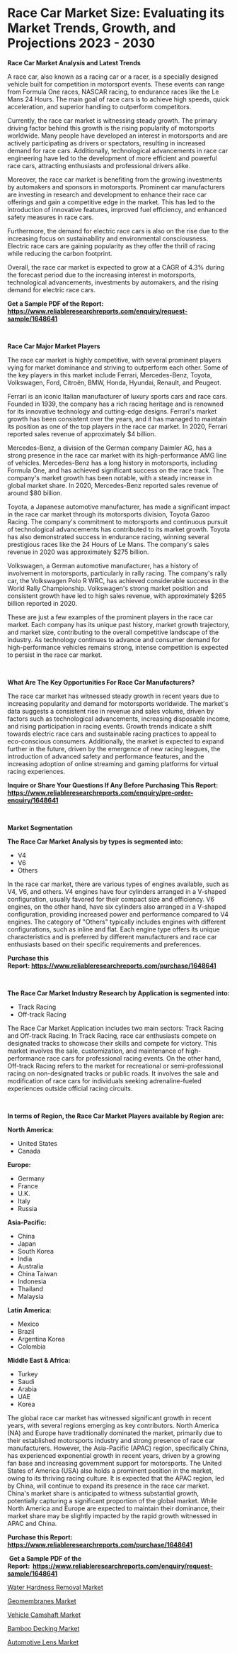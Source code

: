 <p><h1>Race Car Market Size: Evaluating its Market Trends, Growth, and Projections 2023 - 2030</h1></p><p><strong>Race Car Market Analysis and Latest Trends</strong></p>
<p><p>A race car, also known as a racing car or a racer, is a specially designed vehicle built for competition in motorsport events. These events can range from Formula One races, NASCAR racing, to endurance races like the Le Mans 24 Hours. The main goal of race cars is to achieve high speeds, quick acceleration, and superior handling to outperform competitors.</p><p>Currently, the race car market is witnessing steady growth. The primary driving factor behind this growth is the rising popularity of motorsports worldwide. Many people have developed an interest in motorsports and are actively participating as drivers or spectators, resulting in increased demand for race cars. Additionally, technological advancements in race car engineering have led to the development of more efficient and powerful race cars, attracting enthusiasts and professional drivers alike.</p><p>Moreover, the race car market is benefiting from the growing investments by automakers and sponsors in motorsports. Prominent car manufacturers are investing in research and development to enhance their race car offerings and gain a competitive edge in the market. This has led to the introduction of innovative features, improved fuel efficiency, and enhanced safety measures in race cars.</p><p>Furthermore, the demand for electric race cars is also on the rise due to the increasing focus on sustainability and environmental consciousness. Electric race cars are gaining popularity as they offer the thrill of racing while reducing the carbon footprint.</p><p>Overall, the race car market is expected to grow at a CAGR of 4.3% during the forecast period due to the increasing interest in motorsports, technological advancements, investments by automakers, and the rising demand for electric race cars.</p></p>
<p><strong>Get a Sample PDF of the Report:&nbsp; <a href="https://www.reliableresearchreports.com/enquiry/request-sample/1648641">https://www.reliableresearchreports.com/enquiry/request-sample/1648641</a></strong></p>
<p>&nbsp;</p>
<p><strong>Race Car Major Market Players</strong></p>
<p><p>The race car market is highly competitive, with several prominent players vying for market dominance and striving to outperform each other. Some of the key players in this market include Ferrari, Mercedes-Benz, Toyota, Volkswagen, Ford, Citroën, BMW, Honda, Hyundai, Renault, and Peugeot.</p><p>Ferrari is an iconic Italian manufacturer of luxury sports cars and race cars. Founded in 1939, the company has a rich racing heritage and is renowned for its innovative technology and cutting-edge designs. Ferrari's market growth has been consistent over the years, and it has managed to maintain its position as one of the top players in the race car market. In 2020, Ferrari reported sales revenue of approximately $4 billion.</p><p>Mercedes-Benz, a division of the German company Daimler AG, has a strong presence in the race car market with its high-performance AMG line of vehicles. Mercedes-Benz has a long history in motorsports, including Formula One, and has achieved significant success on the race track. The company's market growth has been notable, with a steady increase in global market share. In 2020, Mercedes-Benz reported sales revenue of around $80 billion.</p><p>Toyota, a Japanese automotive manufacturer, has made a significant impact in the race car market through its motorsports division, Toyota Gazoo Racing. The company's commitment to motorsports and continuous pursuit of technological advancements has contributed to its market growth. Toyota has also demonstrated success in endurance racing, winning several prestigious races like the 24 Hours of Le Mans. The company's sales revenue in 2020 was approximately $275 billion.</p><p>Volkswagen, a German automotive manufacturer, has a history of involvement in motorsports, particularly in rally racing. The company's rally car, the Volkswagen Polo R WRC, has achieved considerable success in the World Rally Championship. Volkswagen's strong market position and consistent growth have led to high sales revenue, with approximately $265 billion reported in 2020.</p><p>These are just a few examples of the prominent players in the race car market. Each company has its unique past history, market growth trajectory, and market size, contributing to the overall competitive landscape of the industry. As technology continues to advance and consumer demand for high-performance vehicles remains strong, intense competition is expected to persist in the race car market.</p></p>
<p>&nbsp;</p>
<p><strong>What Are The Key Opportunities For Race Car Manufacturers?</strong></p>
<p><p>The race car market has witnessed steady growth in recent years due to increasing popularity and demand for motorsports worldwide. The market's data suggests a consistent rise in revenue and sales volume, driven by factors such as technological advancements, increasing disposable income, and rising participation in racing events. Growth trends indicate a shift towards electric race cars and sustainable racing practices to appeal to eco-conscious consumers. Additionally, the market is expected to expand further in the future, driven by the emergence of new racing leagues, the introduction of advanced safety and performance features, and the increasing adoption of online streaming and gaming platforms for virtual racing experiences.</p></p>
<p><strong>Inquire or Share Your Questions If Any Before Purchasing This Report: <a href="https://www.reliableresearchreports.com/enquiry/pre-order-enquiry/1648641">https://www.reliableresearchreports.com/enquiry/pre-order-enquiry/1648641</a></strong></p>
<p>&nbsp;</p>
<p><strong>Market Segmentation</strong></p>
<p><strong>The Race Car Market Analysis by types is segmented into:</strong></p>
<p><ul><li>V4</li><li>V6</li><li>Others</li></ul></p>
<p><p>In the race car market, there are various types of engines available, such as V4, V6, and others. V4 engines have four cylinders arranged in a V-shaped configuration, usually favored for their compact size and efficiency. V6 engines, on the other hand, have six cylinders also arranged in a V-shaped configuration, providing increased power and performance compared to V4 engines. The category of "Others" typically includes engines with different configurations, such as inline and flat. Each engine type offers its unique characteristics and is preferred by different manufacturers and race car enthusiasts based on their specific requirements and preferences.</p></p>
<p><strong>Purchase this Report:&nbsp;<a href="https://www.reliableresearchreports.com/purchase/1648641">https://www.reliableresearchreports.com/purchase/1648641</a></strong></p>
<p>&nbsp;</p>
<p><strong>The Race Car Market Industry Research by Application is segmented into:</strong></p>
<p><ul><li>Track Racing</li><li>Off-track Racing</li></ul></p>
<p><p>The Race Car Market Application includes two main sectors: Track Racing and Off-track Racing. In Track Racing, race car enthusiasts compete on designated tracks to showcase their skills and compete for victory. This market involves the sale, customization, and maintenance of high-performance race cars for professional racing events. On the other hand, Off-track Racing refers to the market for recreational or semi-professional racing on non-designated tracks or public roads. It involves the sale and modification of race cars for individuals seeking adrenaline-fueled experiences outside official racing circuits.</p></p>
<p>&nbsp;</p>
<p><strong>In terms of Region, the Race Car Market Players available by Region are:</strong></p>
<p>
    <p> <strong> North America: </strong>
        <ul>
            <li>United States</li>
            <li>Canada</li>
        </ul>
        </p> 
    <p> <strong> Europe: </strong>
        <ul>
            <li>Germany</li>
            <li>France</li>
            <li>U.K.</li>
            <li>Italy</li>
            <li>Russia</li>
        </ul>
        </p> 
    <p> <strong> Asia-Pacific: </strong>
        <ul>
            <li>China</li>
            <li>Japan</li>
            <li>South Korea</li>
            <li>India</li>
            <li>Australia</li>
            <li>China Taiwan</li>
            <li>Indonesia</li>
            <li>Thailand</li>
            <li>Malaysia</li>
        </ul>
        </p> 
    <p> <strong> Latin America: </strong>
        <ul>
            <li>Mexico</li>
            <li>Brazil</li>
            <li>Argentina Korea</li>
            <li>Colombia</li>
        </ul>
        </p> 
    <p> <strong> Middle East & Africa: </strong>
        <ul>
            <li>Turkey</li>
            <li>Saudi</li>
            <li>Arabia</li>
            <li>UAE</li>
            <li>Korea</li>
        </ul>
    </p>
    </p>
<p><p>The global race car market has witnessed significant growth in recent years, with several regions emerging as key contributors. North America (NA) and Europe have traditionally dominated the market, primarily due to their established motorsports industry and strong presence of race car manufacturers. However, the Asia-Pacific (APAC) region, specifically China, has experienced exponential growth in recent years, driven by a growing fan base and increasing government support for motorsports. The United States of America (USA) also holds a prominent position in the market, owing to its thriving racing culture. It is expected that the APAC region, led by China, will continue to expand its presence in the race car market. China's market share is anticipated to witness substantial growth, potentially capturing a significant proportion of the global market. While North America and Europe are expected to maintain their dominance, their market share may be slightly impacted by the rapid growth witnessed in APAC and China.</p></p>
<p><strong>Purchase this Report: <a href="https://www.reliableresearchreports.com/purchase/1648641">https://www.reliableresearchreports.com/purchase/1648641</a></strong></p>
<p>&nbsp;<strong>Get a Sample PDF of the Report:&nbsp;&nbsp;<a href="https://www.reliableresearchreports.com/enquiry/request-sample/1648641">https://www.reliableresearchreports.com/enquiry/request-sample/1648641</a></strong></p>
<p><strong></strong></p>
<p><p><a href="https://www.linkedin.com/pulse/water-hardness-removal-market-size-share-global-analysis-report-rhsxe/">Water Hardness Removal Market</a></p><p><a href="https://www.linkedin.com/pulse/geomembranes-market-size-share-amp-trends-analysis-report-1dxde/">Geomembranes Market</a></p><p><a href="https://github.com/vimar16th/Market-Research-Report-List-1/blob/main/vehicle-camshaft-market.md">Vehicle Camshaft Market</a></p><p><a href="https://medium.com/@clayreinger/bamboo-decking-market-furnishes-information-on-market-share-market-trends-and-market-growth-ba71a8e27b7d">Bamboo Decking Market</a></p><p><a href="https://github.com/sofayahoo2023/Market-Research-Report-List-1/blob/main/automotive-lens-market.md">Automotive Lens Market</a></p></p>